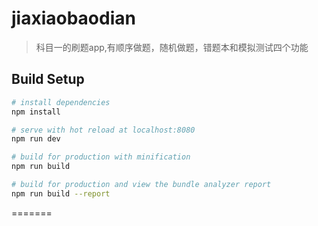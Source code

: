 # jiaxiaobaodian

> 科目一的刷题app,有顺序做题，随机做题，错题本和模拟测试四个功能
## Build Setup

``` bash
# install dependencies
npm install

# serve with hot reload at localhost:8080
npm run dev

# build for production with minification
npm run build

# build for production and view the bundle analyzer report
npm run build --report
```
=======
